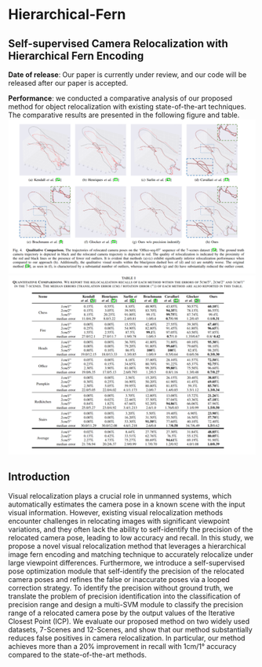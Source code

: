 # Hierarchical-Fern
## Self-supervised Camera Relocalization with Hierarchical Fern Encoding

**Date of release**: Our paper is currently under review, and our code will be released after our paper is accepted.

**Performance**: we conducted a comparative analysis of our proposed method for object relocalization with existing state-of-the-art techniques. The comparative results are presented in the following figure and table.
![](https://github.com/edwinlu-hdu/Hierarchical-Fern/blob/main/Qualitative%20Comparisons.png?raw=true)
![](https://github.com/edwinlu-hdu/Hierarchical-Fern/blob/main/Quantitative%20Comparisons.png?raw=true)

## Introduction
Visual relocalization plays a crucial role in unmanned systems, which automatically estimates the camera pose in a known scene with the input visual information.  However, existing visual relocalization methods encounter challenges in relocating images with significant viewpoint variations, and they often lack the ability to self-identify the precision of the relocated camera pose, leading to low accuracy and recall.  In this study, we propose a novel visual relocalization method that leverages a hierarchical image fern encoding and matching technique to accurately relocalize under large viewpoint differences. Furthermore, we introduce a self-supervised pose optimization module that self-identify the precision of the relocated camera poses and refines the false or inaccurate poses via a looped correction strategy. To identify the precision without ground truth, we translate the problem of precision identification into the classification of precision range and design a multi-SVM module to classify the precision range of a  relocated camera pose by the output values of the Iterative Closest Point (ICP). We evaluate our proposed method on two widely used datasets, 7-Scenes and 12-Scenes, and show that our method substantially reduces false positives in camera relocalization. In particular, our method achieves more than a 20\% improvement in recall with 1cm/1° accuracy compared to the state-of-the-art methods. 
